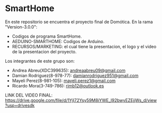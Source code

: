 # SmartHome
En este repositorio se encuentra el proyecto final de Domótica.
En la rama "Version-3.0.0": 
- Codigos de programa SmartHome. 
- AEDUINO-SMARTHOME: Codigos de Arduino. 
- RECURSOS/MARKETING: el cual tiene la presentacion, el logo y el video de la presentacion del proyecto. 

Los integrantes de este grupo son: 

- Andrea Abreu(XDC399635): andreaabreu09@gmail.com
- Damian Rodriguez(8-978-77): damianrodriguez951@gmail.com
- Mayeli Perez(8-981-105): mayeli.perez1@gmail.com 
- Ricardo Mora(3-749-786): rimb12@outlook.es 

LINK DEL VIDEO FINAL: https://drive.google.com/file/d/1YjI72Ysy59M8iYWE_l92bwyEZEjjWs_d/view?usp=drivesdk
